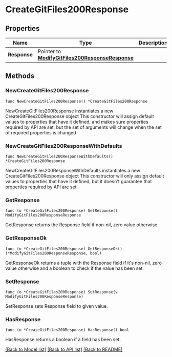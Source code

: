 # CreateGitFiles200Response

## Properties

Name | Type | Description | Notes
------------ | ------------- | ------------- | -------------
**Response** | Pointer to [**ModifyGitFiles200ResponseResponse**](ModifyGitFiles200ResponseResponse.md) |  | [optional] 

## Methods

### NewCreateGitFiles200Response

`func NewCreateGitFiles200Response() *CreateGitFiles200Response`

NewCreateGitFiles200Response instantiates a new CreateGitFiles200Response object
This constructor will assign default values to properties that have it defined,
and makes sure properties required by API are set, but the set of arguments
will change when the set of required properties is changed

### NewCreateGitFiles200ResponseWithDefaults

`func NewCreateGitFiles200ResponseWithDefaults() *CreateGitFiles200Response`

NewCreateGitFiles200ResponseWithDefaults instantiates a new CreateGitFiles200Response object
This constructor will only assign default values to properties that have it defined,
but it doesn't guarantee that properties required by API are set

### GetResponse

`func (o *CreateGitFiles200Response) GetResponse() ModifyGitFiles200ResponseResponse`

GetResponse returns the Response field if non-nil, zero value otherwise.

### GetResponseOk

`func (o *CreateGitFiles200Response) GetResponseOk() (*ModifyGitFiles200ResponseResponse, bool)`

GetResponseOk returns a tuple with the Response field if it's non-nil, zero value otherwise
and a boolean to check if the value has been set.

### SetResponse

`func (o *CreateGitFiles200Response) SetResponse(v ModifyGitFiles200ResponseResponse)`

SetResponse sets Response field to given value.

### HasResponse

`func (o *CreateGitFiles200Response) HasResponse() bool`

HasResponse returns a boolean if a field has been set.


[[Back to Model list]](../README.md#documentation-for-models) [[Back to API list]](../README.md#documentation-for-api-endpoints) [[Back to README]](../README.md)


